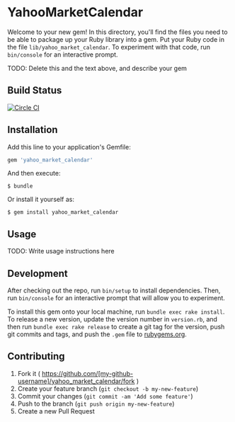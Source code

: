 # YahooMarketCalendar

Welcome to your new gem! In this directory, you'll find the files you need to be able to package up your Ruby library into a gem. Put your Ruby code in the file `lib/yahoo_market_calendar`. To experiment with that code, run `bin/console` for an interactive prompt.

TODO: Delete this and the text above, and describe your gem

## Build Status
[![Circle CI](https://circleci.com/gh/fughz/yahoo_market_calendar.svg?style=svg)](https://circleci.com/gh/fughz/yahoo_market_calendar)

## Installation

Add this line to your application's Gemfile:

```ruby
gem 'yahoo_market_calendar'
```

And then execute:

    $ bundle

Or install it yourself as:

    $ gem install yahoo_market_calendar

## Usage

TODO: Write usage instructions here

## Development

After checking out the repo, run `bin/setup` to install dependencies. Then, run `bin/console` for an interactive prompt that will allow you to experiment.

To install this gem onto your local machine, run `bundle exec rake install`. To release a new version, update the version number in `version.rb`, and then run `bundle exec rake release` to create a git tag for the version, push git commits and tags, and push the `.gem` file to [rubygems.org](https://rubygems.org).

## Contributing

1. Fork it ( https://github.com/[my-github-username]/yahoo_market_calendar/fork )
2. Create your feature branch (`git checkout -b my-new-feature`)
3. Commit your changes (`git commit -am 'Add some feature'`)
4. Push to the branch (`git push origin my-new-feature`)
5. Create a new Pull Request
